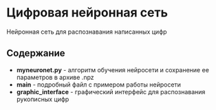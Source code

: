 # Цифровая нейронная сеть

Нейронная сеть для распознавания написанных цифр 

## Содержание

- **myneuronet.py** - алгоритм обучения нейросети и сохранение ее параметров в архиве .npz
- **main** - подробный файл с примером работы нейросети
- **graphic_interface** - графический интерфейс для распознавания рукописных цифр
